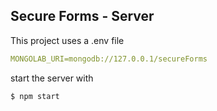 ## Secure Forms - Server

This project uses a .env file

```yaml
MONGOLAB_URI=mongodb://127.0.0.1/secureForms
```


start the server with
```
$ npm start
```
